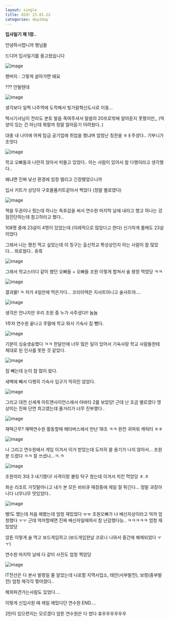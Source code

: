 ```yaml
---
layout: single
title: d2d) 23.01.22
categories: day2day
---
```


__입사일기 제 1장..__

안녕하시렵니까 행님들

드디어 입사일기를 들고왔습니다

![image](https://user-images.githubusercontent.com/52832956/213904359-ff918bcd-3951-4fce-b65e-3ca3a9b37b05.png)

첸버지 : 그렇게 살아가면 돼요 

??? 안될텐데

![image](https://user-images.githubusercontent.com/52832956/213904394-96e94518-ae7c-4b51-a03b-ddd90e807ff2.png)

생각보다 일찍 나주역에 도착해서 빛가람혁신도시로 이동... 

택시기사님이 전라도 본토 발음 죽여주셔서 말씀의 20프로밖에 알아듣지 못했지만,, (억양이 있는 건 아닌데 뭐랄까 정말 알아듣기 어려웠다..)

대충 내 나이에 어케 탑급 공기업에 취업을 했냐며 엄청난 칭찬을 ㅎㅐ주셨다.. 기부니가 조앗다

![image](https://user-images.githubusercontent.com/52832956/213904428-9210220e-3edd-41d7-9b21-27e1b218bd6e.png)

학교 오빠들과 나란히 앉아서 떠들고 있었다.. 아는 사람이 있어서 참 다행이라고 생각했다..

왜냐면 진짜 낯선 환경에 엄청 떨리고 긴장됐었으니까

입사 키트가 상당히 구호물품키트같아서 찍었다 (정말 별로였다)

![image](https://user-images.githubusercontent.com/52832956/213904534-6952c348-c7c5-42bf-8367-2f80bd77a61c.png)

책을 두권이나 줬는데 하나는 독후감을 써서 연수원 마지막 날에 내라고 했고 하나는 강점진단하는데 참고하라고 했다...

108명 중에 23살이 4명이 있었는데 (이례적으로 많았다고 한다) 신기하게 룸메도 23살이었다

그래서 나는 짱친 먹고 싶었는데 이 칭구는 출신학교 특성상인지 아는 사람이 참 많았다... 외로웠다.. 쥬륵

![image](https://user-images.githubusercontent.com/52832956/213904565-ecfa4c22-326a-4e91-9501-4b0a8a3f4d7d.png)

그래서 학교스터디 같이 했던 오빠들 + 오빠들 조원 이렇게 합쳐서 술 왕창 먹었당 ㅋㅋ

![image](https://user-images.githubusercontent.com/52832956/213904579-6bc97df3-918d-405c-ba17-a23a4d392535.png)

결과물! ㅋ 저거 4일만에 먹은거다... 코리아텍은 지사트아니고 술사트야....

![image](https://user-images.githubusercontent.com/52832956/213904600-3dbaa5a5-e12b-4870-980d-8e254096b1db.png)

생각은 안나지만 우리 조원 중 누가 사주셨다!! 뇸뇸

1주차 연수원 끝나고 주말에 학교 와서 기숙사 짐 뺐다.

![image](https://user-images.githubusercontent.com/52832956/213904616-e3a116f6-ea32-4e91-b0dc-f273dba09f49.png)

기분이 싱숭생숭했다 ㅋㅋ 한달만에 너무 많은 일이 있어서 기숙사랑 학교 사람들한테 제대로 된 인사를 못한 것 같았다.

![image](https://user-images.githubusercontent.com/52832956/213904640-5a8ca2d7-17c7-4295-ab8a-bd49088b627c.png)

짐 빼는데 눈이 참 많이 왔다.

새벽에 빼서 다행히 기숙사 입구가 막히진 않았다.

![image](https://user-images.githubusercontent.com/52832956/213904653-0c1b876c-92b2-4bf3-8f62-a4d42622603b.png)

그리고 대전 신세계 아트앤사이언스에서 아바타 2를 보았당! 근데 난 조금 별로였다 영상미는 진짜 단연 최고였는데 줄거리가 너무 진부했다..

![image](https://user-images.githubusercontent.com/52832956/213904677-c3d3576d-7c99-40a8-9e21-d4576997ef80.png)

재택근무? 재택연수원 활동할때 메타버스에서 만난 18조 ㅋㅋ 완전 귀여워 캐릭터 ㅎㅎ

![image](https://user-images.githubusercontent.com/52832956/213904697-825f72ea-626f-47f8-a665-1ed4e9656c5c.png)

나 그리고 연수원에서 게임 이겨서 이거 받았는데 도저히 쓸 용기가 나지 않아서... 조원분 드렸다 ㅋㅋ 잘 쓰셨나...ㅋ.ㅋ

![image](https://user-images.githubusercontent.com/52832956/213904737-0bd99dea-ba69-45d4-aa9f-11c743c90671.png)

조원끼리 3대 3 내기했다! 사격이랑 볼링 탁구 쳤는데 이겨서 치킨 먹었당 ㅎ.ㅎ 

화순 리조트 거짓말아니고 내가 본 모든 비비큐 매장중에 제일 잘 튀긴다... 정말 과장아니다 너무너무 맛있었다..

![image](https://user-images.githubusercontent.com/52832956/213904813-167e5d6f-e8af-45db-83dc-528f3751d8ad.png)

뱅!도 했는데 처음 해봤는데 엄청 재밌었다 ㅠㅠ 조원오빠가 나 배신자상이라고 억까 엄청했다 ㅜㅜ 근데 억까할때면 진짜 배신자일때여서 참 난감했다능..
ㅋㅋㅋㅋㅋ 엄청 재밌었당

암튼 이렇게 술 먹고 보드게임하고 (보드게임한날 코로나 나와서 중간에 해체되었다 ㅜㅜ)

연수원 마지막 날에 다 같이 사진도 엄청 찍었당

![image](https://user-images.githubusercontent.com/52832956/213904872-f92f0c90-9d05-4c00-91de-3143f75c0ed4.png)

IT전산은 다 본사 발령일 줄 알았는데 나포함 지역사업소, 태안(서부발전), 보령(중부발전) 엄청 제각각 찢어졌다..

해외파견가는사람도 있었다....

이렇게 신입사원 때 제일 재밌다던 연수원 END....

2탄이 있으련지는 모르겠다 암튼 연수원은 다 썼다 휴우우우우우우






